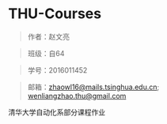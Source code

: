 # THU-Courses

> 作者：赵文亮

> 班级：自64

> 学号：2016011452

> 邮箱：zhaowl16@mails.tsinghua.edu.cn; wenliangzhao.thu@gmail.com

清华大学自动化系部分课程作业
